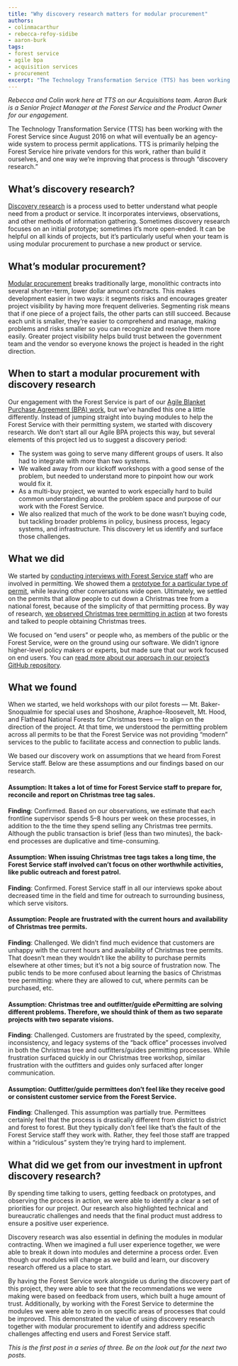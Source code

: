 ```yaml
---
title: "Why discovery research matters for modular procurement"
authors:
- colinmacarthur
- rebecca-refoy-sidibe
- aaron-burk
tags:
- forest service
- agile bpa
- acquisition services
- procurement
excerpt: "The Technology Transformation Service (TTS) has been working with the Forest Service since August 2016 on what will eventually be an agency-wide system to process permit applications. TTS is primarily helping the Forest Service hire private vendors for this work, rather than building it ourselves, and one way we’re improving that process is through “discovery research.” "
---
```


*Rebecca and Colin work here at TTS on our Acquisitions team. Aaron Burk is a Senior Project Manager at the Forest Service and the Product Owner for our engagement.*

The Technology Transformation Service (TTS) has been working with the Forest Service since August 2016 on what will eventually be an agency-wide system to process permit applications. TTS is primarily helping the Forest Service hire private vendors for this work, rather than build it ourselves, and one way we’re improving that process is through “discovery research.”  
 
## What’s discovery research?

[Discovery research](https://methods.18f.gov/discover/) is a process used to better understand what people need from a product or service. It incorporates interviews, observations, and other methods of information gathering. Sometimes discovery research focuses on an initial prototype; sometimes it’s more open-ended. It can be helpful on all kinds of projects, but it’s particularly useful when your team is using modular procurement to purchase a new product or service. 
 
## What’s modular procurement?

[Modular procurement](https://modularcontracting.18f.gov/modular-procurement/) breaks traditionally large, monolithic contracts into several shorter-term, lower dollar amount contracts. This makes development easier in two ways: it segments risks and encourages greater project visibility by having more frequent deliveries. Segmenting risk means that if one piece of a project fails, the other parts can still succeed. Because each unit is smaller, they’re easier to comprehend and manage, making problems and risks smaller so you can recognize and resolve them more easily. Greater project visibility helps build trust between the government team and the vendor so everyone knows the project is headed in the right direction.
 
## When to start a modular procurement with discovery research

Our engagement with the Forest Service is part of our [Agile Blanket Purchase Agreement (BPA) work](https://18f.gsa.gov/our-work/agile-bpa/), but we’ve handled this one a little differently. Instead of jumping straight into buying modules to help the Forest Service with their permitting system, we started with discovery research. We don’t start all our Agile BPA projects this way, but several elements of this project led us to suggest a discovery period:
 
- The system was going to serve many different groups of users. It also had to integrate with more than two systems.
- We walked away from our kickoff workshops with a good sense of the problem, but needed to understand more to pinpoint how our work would fix it.
- As a multi-buy project, we wanted to work especially hard to build common understanding about the problem space and purpose of our work with the Forest Service.
- We also realized that much of the work to be done wasn’t buying code, but tackling broader problems in policy, business process, legacy systems, and infrastructure. This discovery let us identify and surface those challenges.
 
## What we did

We started by [conducting interviews with Forest Service staff](https://github.com/18F/fs-online-permitting/blob/master/docs/round1-findings-reccomendations.pdf) who are involved in permitting. We showed them a [prototype for a particular type of permit](https://github.com/18F/forest-service-prototype), while leaving other conversations wide open. Ultimately, we settled on the permits that allow people to cut down a Christmas tree from a national forest, because of the simplicity of that permitting process. By way of research, [we observed Christmas tree permitting in action](https://github.com/18F/fs-online-permitting/blob/master/docs/christmas-tree-permitting-options.pdf) at two forests and talked to people obtaining Christmas trees.
 
We focused on “end users” or people who, as members of the public or the Forest Service, were on the ground using our software. We didn’t ignore higher-level policy makers or experts, but made sure that our work focused on end users. You can [read more about our approach in our project’s GitHub repository](https://github.com/18F/fs-online-permitting/wiki/Introduction). 
 
## What we found
When we started, we held workshops with our pilot forests — Mt. Baker-Snoqualmie for special uses and Shoshone, Araphoe-Roosevelt, Mt. Hood, and Flathead National Forests for Christmas trees — to align on the direction of the project. At that time, we understood the permitting problem across all permits to be that the Forest Service was not providing “modern” services to the public to facilitate access and connection to public lands. 
 
We based our discovery work on assumptions that we heard from Forest Service staff. Below are these assumptions and our findings based on our research.
 
#### Assumption: It takes a lot of time for Forest Service staff to prepare for, reconcile and report on Christmas tree tag sales. 
**Finding**: Confirmed. Based on our observations, we estimate that each frontline supervisor spends 5–8 hours per week on these processes, in addition to the the time they spend selling any Christmas tree permits. Although the public transaction is brief (less than two minutes), the back-end processes are duplicative and time-consuming.
 

#### Assumption: When issuing Christmas tree tags takes a long time, the Forest Service staff involved can’t focus on other worthwhile activities, like public outreach and forest patrol. 

**Finding**: Confirmed. Forest Service staff in all our interviews spoke about decreased time in the field and time for outreach to surrounding business, which serve visitors.
 
#### Assumption: People are frustrated with the current hours and availability of Christmas tree permits.

**Finding**: Challenged. We didn’t find much evidence that customers are unhappy with the current hours and availability of Christmas tree permits. That doesn’t mean they wouldn’t like the ability to purchase permits elsewhere at other times; but it’s not a big source of frustration now. The public tends to be more confused about learning the basics of Christmas tree permitting: where they are allowed to cut, where permits can be purchased, etc.
 
#### Assumption: Christmas tree and outfitter/guide ePermitting are solving different problems. Therefore, we should think of them as two separate projects with two separate visions.

**Finding**: Challenged. Customers are frustrated by the speed, complexity, inconsistency, and legacy systems of the “back office” processes involved in both the Christmas tree and outfitters/guides permitting processes. While frustration surfaced quickly in our Christmas tree workshop, similar frustration with the outfitters and guides only surfaced after longer communication. 
 
#### Assumption: Outfitter/guide permittees don’t feel like they receive good or consistent customer service from the Forest Service.

**Finding**: Challenged. This assumption was partially true. Permittees certainly feel that the process is drastically different from district to district and forest to forest. But they typically don’t feel like that’s the fault of the Forest Service staff they work with. Rather, they feel those staff are trapped within a “ridiculous” system they’re trying hard to implement.
 
## What did we get from our investment in upfront discovery research?

By spending time talking to users, getting feedback on prototypes, and observing the process in action, we were able to identify a clear a set of priorities for our project. Our research also highlighted technical and bureaucratic challenges and needs that the final product must address to ensure a positive user experience. 
 
Discovery research was also essential in defining the modules in modular contracting. When we imagined a full user experience together, we were able to break it down into modules and determine a process order. Even though our modules will change as we build and learn, our discovery research offered us a place to start.
 
By having the Forest Service work alongside us during the discovery part of this project, they were able to see that the recommendations we were making were based on feedback from users, which built a huge amount of trust. Additionally, by working with the Forest Service to determine the modules we were able to zero in on specific areas of processes that could be improved. This demonstrated the value of using discovery research together with modular procurement to identify and address specific challenges affecting end users and Forest Service staff.
 
_This is the first post in a series of three. Be on the look out for the next two posts._
